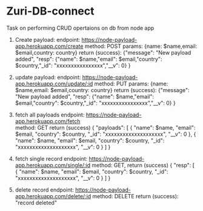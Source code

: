 # Zuri-DB-connect
Task on performing CRUD opertaions on db from node app

1. Create payload:
    endpoint: https://node-payload-app.herokuapp.com/create
    method: POST
    params: {name: $name,email: $email,country: country} 
    return (success): 
    {"message": "New payload added",
        "resp": {"name": $name,"email": $email,"country": $country,"_id": "xxxxxxxxxxxxxxxx","__v": 0}
    }

2. update payload:
    endpoint: https://node-payload-app.herokuapp.com/update/:id
    method: PUT
    params: {name: $name,email: $email,country: country} 
    return (success): 
    {"message": "New payload added",
        "resp": {"name": $name,"email": $email,"country": $country,"_id": "xxxxxxxxxxxxxxxx","__v": 0}
    }

3. fetch all payloads
    endpoint: https://node-payload-app.herokuapp.com/fetch   
    method: GET 
    return (success)
    {
        "payloads": [
            {
                "name": $name,
                "email": $email,
                "country": $country,
                "_id": "xxxxxxxxxxxxxxxxxxxx",
                "__v": 0
            },
            {
                "name": $name,
                "email": $email,
                "country": $country,
                "_id": "xxxxxxxxxxxxxxxxxxxx",
                "__v": 0
            }
        ]
    }

4. fetch single record
    endpoint: https://node-payload-app.herokuapp.com/single/:id
    method: GET,
    return (success)
    {
        "resp": [
            {
                "name": $name,
                "email": $email,
                "country": $country,
                "_id": "xxxxxxxxxxxxxxxxxxxx",
                "__v": 0
            }
        ]
    }

5. delete record
    endpoint: https://node-payload-app.herokuapp.com/delete/:id
    method: DELETE
    return (success): "record deleted"
